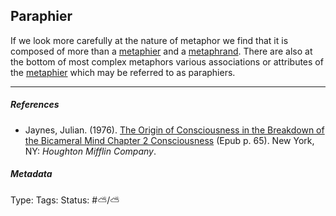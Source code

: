## Paraphier

If we look more carefully at the nature of metaphor we find that it is composed of more than a [metaphier](Metaphier.md) and a [metaphrand](Metaphrand.md). There are also at the bottom of most complex metaphors various associations or attributes of the [metaphier](Metaphier.md) which may be referred to as paraphiers. 

---

##### References

* Jaynes, Julian. (1976). [The Origin of Consciousness in the Breakdown of the Bicameral Mind Chapter 2 Consciousness](The%20Origin%20of%20Consciousness%20in%20the%20Breakdown%20of%20the%20Bicameral%20Mind%20Chapter%202%20Consciousness.md) (Epub p. 65). New York, NY: *Houghton Mifflin Company*.

##### Metadata

Type: 
Tags:
Status: #⛅️/⛅️
